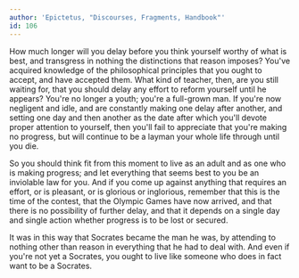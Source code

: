 ```yaml
---
author: 'Epictetus, "Discourses, Fragments, Handbook"'
id: 106
---
```


How much longer will you delay before you think yourself worthy of what is best, and transgress in nothing the distinctions that reason imposes? You've acquired knowledge of the philosophical principles that you ought to accept, and have accepted them. What kind of teacher, then, are you still waiting for, that you should delay any effort to reform yourself until he appears? You're no longer a youth; you're a full-grown man. If you're now negligent and idle, and are constantly making one delay after another, and setting one day and then another as the date after which you'll devote proper attention to yourself, then you'll fail to appreciate that you're making no progress, but will continue to be a layman your whole life through until you die.

So you should think fit from this moment to live as an adult and as one who is making progress; and let everything that seems best to you be an inviolable law for you. And if you come up against anything that requires an effort, or is pleasant, or is glorious or inglorious, remember that this is the time of the contest, that the Olympic Games have now arrived, and that there is no possibility of further delay, and that it depends on a single day and single action whether progress is to be lost or secured.

It was in this way that Socrates became the man he was, by attending to nothing other than reason in everything that he had to deal with. And even if you're not yet a Socrates, you ought to live like someone who does in fact want to be a Socrates.